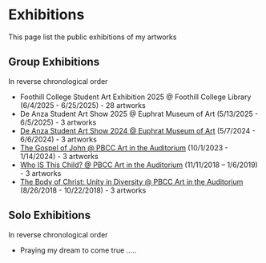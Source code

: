 # Exhibitions

This page list the public exhibitions of my artworks

## Group Exhibitions
In reverse chronological order

* Foothill College Student Art Exhibition 2025 @ Foothill College Library (6/4/2025 - 6/25/2025) - 28 artworks
* De Anza Student Art Show 2025 @ Euphrat Museum of Art (5/13/2025 - 6/5/2025) - 3 artworks
* [De Anza Student Art Show 2024 @ Euphrat Museum of Art](DeAnza2024.md) (5/7/2024 - 6/6/2024) - 3 artworks
* [The Gospel of John @ PBCC Art in the Auditorium](PBCC2023.md) (10/1/2023 - 1/14/2024) - 3 artworks
* [Who IS This Child? @ PBCC Art in the Auditorium](PBCC2018b.md) (11/11/2018 – 1/6/2019) - 3 artworks
* [The Body of Christ: Unity in Diversity @ PBCC Art in the Auditorium](PBCC2018a.md) (8/26/2018 - 10/22/2018) - 3 artworks

## Solo Exhibitions
In reverse chronological order
* Praying my dream to come true .....
